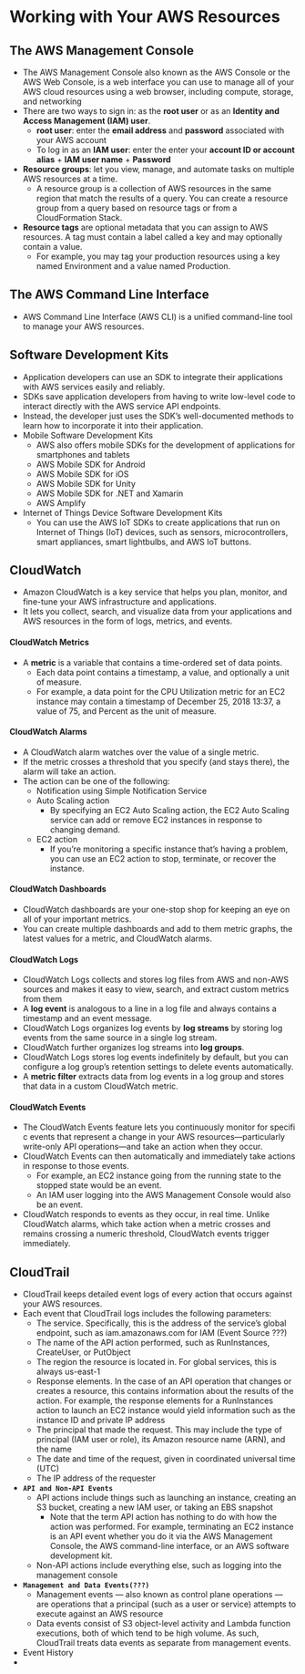 # Working with Your AWS Resources

## The AWS Management Console
- The AWS Management Console also known as the AWS Console or the AWS Web Console, is a web interface you can use to manage all of your AWS cloud resources using a web browser, including compute, storage, and networking
- There are two ways to sign in: as the **root user** or as an **Identity and Access Management (IAM) user**.
  -  **root user**: enter the **email address** and **password** associated with your AWS account 
  -  To log in as an **IAM user**: enter the enter your **account ID or account alias** + **IAM user name** + **Password**
- **Resource groups**: let you view, manage, and automate tasks on multiple AWS resources at a time.
  - A resource group is a collection of AWS resources in the same region that match the results of a query. You can create a resource group from a query based on resource tags or from a CloudFormation Stack.
- **Resource tags** are optional metadata that you can assign to AWS resources. A tag must contain a label called a key and may optionally contain a value.
  - For example, you may tag your production resources using a key named Environment and a value named Production.

## The AWS Command Line Interface
- AWS Command Line Interface (AWS CLI) is a unified command-line tool to manage your AWS resources.

## Software Development Kits
- Application developers can use an SDK to integrate their applications with AWS services easily and reliably. 
- SDKs save application developers from having to write low-level code to interact directly with the AWS service API endpoints. 
- Instead, the developer just uses the SDK’s well-documented methods to learn how to incorporate it into their application.
- Mobile Software Development Kits
  - AWS also offers mobile SDKs for the development of applications for smartphones and tablets
  - AWS Mobile SDK for Android
  - AWS Mobile SDK for iOS
  - AWS Mobile SDK for Unity
  - AWS Mobile SDK for .NET and Xamarin
  - AWS Amplify
- Internet of Things Device Software Development Kits
  - You can use the AWS IoT SDKs to create applications that run on Internet of Things (IoT) devices, such as sensors, microcontrollers, smart appliances, smart lightbulbs, and AWS IoT buttons.

## CloudWatch
- Amazon CloudWatch is a key service that helps you plan, monitor, and fine-tune your AWS infrastructure and applications. 
- It lets you collect, search, and visualize data from your applications and AWS resources in the form of logs, metrics, and events.

#### CloudWatch Metrics 
- A **metric** is a variable that contains a time-ordered set of data points. 
  - Each data point contains a timestamp, a value, and optionally a unit of measure. 
  - For example, a data point for the CPU Utilization metric for an EC2 instance may contain a timestamp of December 25, 2018 13:37, a value of 75, and Percent as the unit of measure.

#### CloudWatch Alarms 
- A CloudWatch alarm watches over the value of a single metric. 
- If the metric crosses a threshold that you specify (and stays there), the alarm will take an action.
- The action can be one of the following:
  - Notification using Simple Notification Service
  - Auto Scaling action
    - By specifying an EC2 Auto Scaling action, the EC2 Auto Scaling service can add or remove EC2 instances in response to changing demand.
  - EC2 action
    - If you’re monitoring a specific instance that’s having a problem, you can use an EC2 action to stop, terminate, or recover the instance. 

#### CloudWatch Dashboards
- CloudWatch dashboards are your one-stop shop for keeping an eye on all of your important metrics. 
- You can create multiple dashboards and add to them metric graphs, the latest values for a metric, and CloudWatch alarms.

#### CloudWatch Logs
- CloudWatch Logs collects and stores log files from AWS and non-AWS sources and makes it easy to view, search, and extract custom metrics from them
- A **log event** is analogous to a line in a log file and always contains a timestamp and an event message.
- CloudWatch Logs organizes log events by **log streams** by storing log events from the same source in a single log stream.
- CloudWatch further organizes log streams into **log groups**.
- CloudWatch Logs stores log events indefinitely by default, but you can configure a log group’s retention settings to delete events automatically.
- A **metric filter** extracts data from log events in a log group and stores that data in a custom CloudWatch metric.

#### CloudWatch Events
- The CloudWatch Events feature lets you continuously monitor for specifi c events that represent a change in your AWS resources—particularly write-only API operations—and take an action when they occur.
- CloudWatch Events can then automatically and immediately take actions in response to those events.
  -  For example, an EC2 instance going from the running state to the stopped state would be an event.
  -  An IAM user logging into the AWS Management Console would also be an event.
- CloudWatch responds to events as they occur, in real time. Unlike CloudWatch alarms, which take action when a metric crosses and remains crossing a numeric threshold, CloudWatch events trigger immediately.

## CloudTrail
- CloudTrail keeps detailed event logs of every action that occurs against your AWS resources. 
- Each event that CloudTrail logs includes the following parameters:
  - The service. Specifically, this is the address of the service’s global endpoint, such as iam.amazonaws.com for IAM (Event Source ???)
  - The name of the API action performed, such as RunInstances, CreateUser, or PutObject
  - The region the resource is located in. For global services, this is always us-east-1
  - Response elements. In the case of an API operation that changes or creates a resource, this contains information about the results of the action. For example, the response elements for a RunInstances action to launch an EC2 instance would yield information such as the instance ID and private IP address
  - The principal that made the request. This may include the type of principal (IAM user or role), its Amazon resource name (ARN), and the name
  - The date and time of the request, given in coordinated universal time (UTC)
  - The IP address of the requester
- **```API and Non-API Events```**
  - API actions include things such as launching an instance, creating an S3 bucket, creating a new IAM user, or taking an EBS snapshot
    - Note that the term API action has nothing to do with how the action was performed. For example, terminating an EC2 instance is an API event whether you do it via the AWS Management Console, the AWS command-line interface, or an AWS software development kit.
  - Non-API actions include everything else, such as logging into the management console
- **```Management and Data Events(???)```**
  - Management events — also known as control plane operations — are operations that a principal (such as a user or service) attempts to execute against an AWS resource 
  - Data events consist of S3 object-level activity and Lambda function executions, both of which tend to be high volume. As such, CloudTrail treats data events as separate from management events.
- Event History
- 
